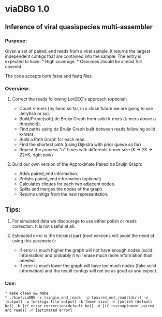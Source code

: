 # viaDBG 1.0
## Inference of viral quasispecies multi-assembler
### Purpose:
Given a set of paired_end reads from a viral sample, it returns the largest independent contigs that are contained into the sample. The entry is expected to have:
	* High coverage.
	* Genomes should be almost full covered.

The code accepts both fasta and fastq files.
### Overview:
1. Correct the reads following LorDEC's approach (optional)
	* Count k-mers (by hand so far, in a close future we are going to use Jellyfish or so).
	* Build/Prune(soft) de Bruijn Graph from solid k-mers (k-mers above a threshold).
	* Find paths using de Bruijn Graph built between reads following solid k-mers.
	* Build a Path Graph for each read.
	* Find the shortest path (using Dijkstra with prior queue so far)
	* Repeat the process "n" times with differents k-mer size (K -> 2*K -> 2*2*K, right now)

2. Build our own version of the Approximate Paired de Bruijn Graph:
	* Adds paired_end information.
	* Polishs paired_end information (optional) 
	* Calculates cliques for each two adjacent nodes.
	* Splits and merges the nodes of the graph.
	* Returns unitigs from the new representation.

## Tips:
1. For simulated data we discourage to use either polish or reads correction. It is not useful at all.

2. Estimated error is the trickiest part (next versions will avoid the need of using this parameter):
	* If error is much higher the graph will not have enough nodes (solid information) and probably it will erase much more information than needed.
	* If error is much lower the graph will have too much nodes (fake solid information) and the result contigs will not be as good as you expect.

### Use:
	* make clean && make
	* ./bin/viaDBG -s [single_end_reads] -p [paired_end_reads(dir)] -o [output] -u [unitigs file output] -k [kmer size] -h [polish (default No)] -b [if error correction(default No)] -d [if revcomplement paired end reads] -r [estimated error]
